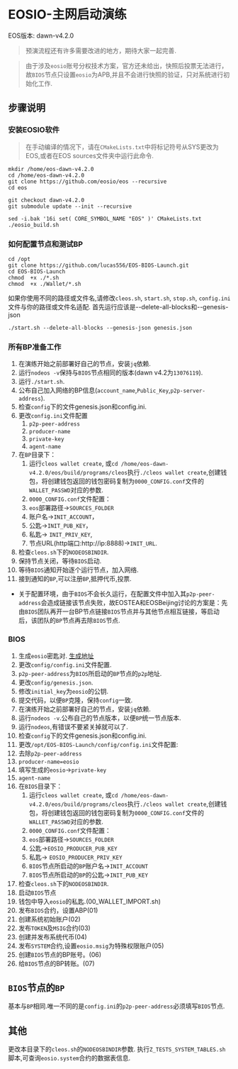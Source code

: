 # EOSIO-主网启动演练
EOS版本: dawn-v4.2.0
> 预演流程还有许多需要改进的地方，期待大家一起完善.

> 由于涉及`eosio`账号分权技术方案，官方还未给出，快照后投票无法进行，故`BIOS`节点只设置`eosio`为APB,并且不会进行快照的验证，只对系统进行初始化工作.

## 步骤说明
### 安装EOSIO软件
> 在手动编译的情况下，请在`CMakeLists.txt`中将标记符号从SYS更改为EOS,或者在EOS sources文件夹中运行此命令.
```shell
mkdir /home/eos-dawn-v4.2.0  
cd /home/eos-dawn-v4.2.0
git clone https://github.com/eosio/eos --recursive    
cd eos  

git checkout dawn-v4.2.0  
git submodule update --init --recursive   

sed -i.bak '16i set( CORE_SYMBOL_NAME "EOS" )' CMakeLists.txt  
./eosio_build.sh   
```

### 如何配置节点和测试BP
```shell
cd /opt
git clone https://github.com/lucas556/EOS-BIOS-Launch.git
cd EOS-BIOS-Launch
chmod  +x ./*.sh
chmod  +x ./Wallet/*.sh
```
如果你使用不同的路径或文件名,请修改`cleos.sh`, `start.sh`, `stop.sh`, `config.ini`文件与你的路径或文件名适配.
首先运行应该是--delete-all-blocks和--genesis-json
```shell
./start.sh --delete-all-blocks --genesis-json genesis.json
```
### 所有BP准备工作
1. 在演练开始之前部署好自己的节点，安装`jq`依赖.
2. 运行`nodeos -v`保持与`BIOS`节点相同的版本(dawn v4.2为`13076119`).
3. 运行`./start.sh`.
4. 公布自己加入网络的BP信息(`account_name`,`Public_Key`,`p2p-server-address`).
5. 检查`config`下的文件genesis.json和config.ini.
6. 更改`config.ini`文件配置    
    1. `p2p-peer-address`
    1. `producer-name`
    1. `private-key`
    1. `agent-name`
7. 在`BP`目录下：
    1. 运行`cleos wallet create`, 或`cd /home/eos-dawn-v4.2.0/eos/build/programs/cleos`执行`./cleos wallet create`,创建钱包，将创建钱包返回的钱包密码复制为`0000_CONFIG.conf`文件的`WALLET_PASSWD`对应的参数.
    2. `0000_CONFIG.conf`文件配置：
      1. `eos`部署路径->`SOURCES_FOLDER`
      2. 账户名->`INIT_ACCOUNT`，
      3. 公匙->`INIT_PUB_KEY`，
      4. 私匙-> `INIT_PRIV_KEY`,
      5. 节点URL(http端口:http://ip:8888)->`INIT_URL`.
8. 检查`cleos.sh`下的`NODEOSBINDIR`.
9. 保持节点关闭，等待`BIOS`启动.
10. 等待`BIOS`通知开始逐个运行节点，加入网络.
11. 接到通知的`BP`,可以注册`BP`,抵押代币,投票.


* 关于配置环境，由于`BIOS`不会长久运行，在配置文件中加入其`p2p-peer-address`会造成链接该节点失败，故EOSTEA和EOSBeijing讨论的方案是：先由`BIOS`团队再开一台BP节点链接`BIOS`节点并与其他节点相互链接，等启动后，该团队的`BP`节点再去除`BIOS`节点.

### BIOS
1. 生成`eosio`密匙对. [生成地址](https://eosfans.io/tools/generate/)
1. 更改`config/config.ini`文件配置.
  1. `p2p-peer-address`为`BIOS`所启动的`BP`节点的`p2p`地址.
2. 更改`config/genesis.json`.
  1. 修改`initial_key`为`eosio`的公钥.
3. 提交代码，以便`BP`克隆，保持`config`一致.
3. 在演练开始之前部署好自己的节点，安装`jq`依赖.
4. 运行`nodeos -v`.公布自己的节点版本，以便`BP`统一节点版本.
5. 运行`nodeos`,有错误不要紧关掉就可以了.
6. 检查`config`下的文件genesis.json和config.ini.
7. 更改`/opt/EOS-BIOS-Launch/config/config.ini`文件配置:
  1. 去除`p2p-peer-address`
  2. `producer-name=eosio`
  3. 填写生成的`eosio`->`private-key`
  4. `agent-name`
6. 在`BIOS`目录下：
    1. 运行`cleos wallet create`, 或`cd /home/eos-dawn-v4.2.0/eos/build/programs/cleos`执行`./cleos wallet create`,创建钱包，将创建钱包返回的钱包密码复制为`0000_CONFIG.conf`文件的`WALLET_PASSWD`对应的参数.
    2. `0000_CONFIG.conf`文件配置：
      1. `eos`部署路径->`SOURCES_FOLDER`
      3. 公匙->`EOSIO_PRODUCER_PUB_KEY`
      4. 私匙-> `EOSIO_PRODUCER_PRIV_KEY`
      5. `BIOS`节点所启动的`BP`账户名->`INIT_ACCOUNT`
      6. `BIOS`节点所启动的`BP`的公匙->`INIT_PUB_KEY`
7. 检查`cleos.sh`下的`NODEOSBINDIR`.
1. 启动`BIOS`节点
2. 钱包中导入`eosio`的私匙.(00_WALLET_IMPORT.sh)
2. 发布`BIOS`合约，设置ABP(01)
3. 创建系统初始账户(02)
4. 发布`TOKEN`及`MSIG`合约(03)
5. 创建并发布系统代币(04)
6. 发布`SYSTEM`合约,设置`eosio.msig`为特殊权限账户(05)
7. 创建`BIOS`节点的BP账号。(06)
8. 给`BIOS`节点的BP转账。(07)

## `BIOS`节点的`BP`
基本与`BP`相同.唯一不同的是`config.ini`的`p2p-peer-address`必须填写`BIOS`节点.

## 其他
更改本目录下的`cleos.sh`的`NODEOSBINDIR`参数.
执行`Z_TESTS_SYSTEM_TABLES.sh`脚本,可查询`eosio.system`合约的数据表信息.

